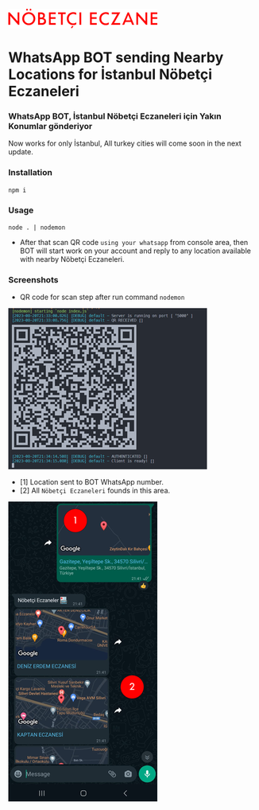 ![Nöbetçi Eczaneleri](./assets/images/logo.png)
# WhatsApp BOT sending Nearby Locations for İstanbul Nöbetçi Eczaneleri
### WhatsApp BOT, İstanbul Nöbetçi Eczaneleri için Yakın Konumlar gönderiyor

Now works for only İstanbul, All turkey cities will come soon in the next update.

### Installation
```
npm i
```
### Usage
```
node . | nodemon
```
- After that scan QR code `using your whatsapp` from console area, then BOT will start work on your account and reply to any location available with nearby Nöbetçi Eczaneleri.

### Screenshots

- QR code for scan step after run command `nodemon`

![Nöbetçi Eczaneleri](./assets/images/run.png)

- [1] Location sent to BOT WhatsApp number.
- [2] All `Nöbetçi Eczaneleri` founds in this area.

![Nöbetçi Eczaneleri](./assets/images/run-2.png)


